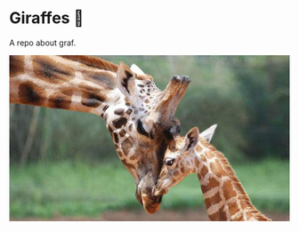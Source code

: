 # Giraffes 🦒
A repo about graf.  
  
![My GRaf](https://github.com/StTsk/Giraffes/blob/master/Raf/mygiraffe.jpg "My graf")
